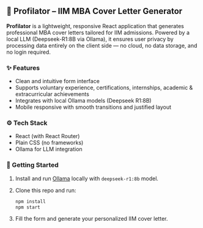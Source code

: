 ## 📄 Profilator – IIM MBA Cover Letter Generator

**Profilator** is a lightweight, responsive React application that generates professional MBA cover letters tailored for IIM admissions. Powered by a local LLM (Deepseek-R1:8B via Ollama), it ensures user privacy by processing data entirely on the client side — no cloud, no data storage, and no login required.

### ✨ Features

* Clean and intuitive form interface
* Supports voluntary experience, certifications, internships, academic & extracurricular achievements
* Integrates with local Ollama models (Deepseek R1:8B)
* Mobile responsive with smooth transitions and justified layout

### ⚙️ Tech Stack

* React (with React Router)
* Plain CSS (no frameworks)
* Ollama for LLM integration

### 🚀 Getting Started

1. Install and run [Ollama](https://ollama.com) locally with `deepseek-r1:8b` model.
2. Clone this repo and run:

   ```bash
   npm install
   npm start
   ```
3. Fill the form and generate your personalized IIM cover letter.

